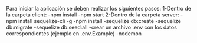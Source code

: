 Para iniciar la aplicación se deben realizar los siguientes pasos:
1-Dentro de la carpeta client:
    -npm install
    -npm start
2-Dentro de la carpeta server:
    -npm install sequelize-cli -g
    -npm install
    -sequelize db:create
    -sequelize db:migrate
    -sequelize db:seed:all
    -crear un archivo .env con los datos correspondientes (ejemplo en .env.Example)
    -nodemon